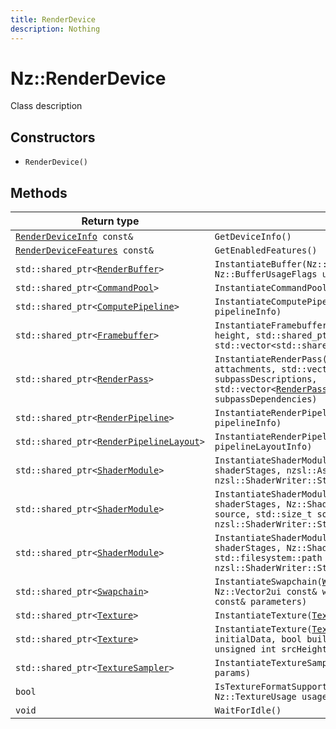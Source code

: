 ```yaml
---
title: RenderDevice
description: Nothing
---
```


# Nz::RenderDevice

Class description

## Constructors

- `RenderDevice()`

## Methods

| Return type | Signature |
| ----------- | --------- |
| [`RenderDeviceInfo`](documentation/generated/Renderer/RenderDeviceInfo.md)` const&` | `GetDeviceInfo()` |
| [`RenderDeviceFeatures`](documentation/generated/Renderer/RenderDeviceFeatures.md)` const&` | `GetEnabledFeatures()` |
| `std::shared_ptr<`[`RenderBuffer`](documentation/generated/Renderer/RenderBuffer.md)`>` | `InstantiateBuffer(Nz::BufferType type, Nz::UInt64 size, Nz::BufferUsageFlags usageFlags, void const* initialData)` |
| `std::shared_ptr<`[`CommandPool`](documentation/generated/Renderer/CommandPool.md)`>` | `InstantiateCommandPool(Nz::QueueType queueType)` |
| `std::shared_ptr<`[`ComputePipeline`](documentation/generated/Renderer/ComputePipeline.md)`>` | `InstantiateComputePipeline(`[`ComputePipelineInfo`](documentation/generated/Renderer/ComputePipelineInfo.md)` pipelineInfo)` |
| `std::shared_ptr<`[`Framebuffer`](documentation/generated/Renderer/Framebuffer.md)`>` | `InstantiateFramebuffer(unsigned int width, unsigned int height, std::shared_ptr<`[`RenderPass`](documentation/generated/Renderer/RenderPass.md)`> const& renderPass, std::vector<std::shared_ptr<`[`Texture`](documentation/generated/Renderer/Texture.md)`>> const& attachments)` |
| `std::shared_ptr<`[`RenderPass`](documentation/generated/Renderer/RenderPass.md)`>` | `InstantiateRenderPass(std::vector<`[`RenderPass::Attachment`](documentation/generated/Renderer/RenderPass.Attachment.md)`> attachments, std::vector<`[`RenderPass::SubpassDescription`](documentation/generated/Renderer/RenderPass.SubpassDescription.md)`> subpassDescriptions, std::vector<`[`RenderPass::SubpassDependency`](documentation/generated/Renderer/RenderPass.SubpassDependency.md)`> subpassDependencies)` |
| `std::shared_ptr<`[`RenderPipeline`](documentation/generated/Renderer/RenderPipeline.md)`>` | `InstantiateRenderPipeline(`[`RenderPipelineInfo`](documentation/generated/Renderer/RenderPipelineInfo.md)` pipelineInfo)` |
| `std::shared_ptr<`[`RenderPipelineLayout`](documentation/generated/Renderer/RenderPipelineLayout.md)`>` | `InstantiateRenderPipelineLayout(`[`RenderPipelineLayoutInfo`](documentation/generated/Renderer/RenderPipelineLayoutInfo.md)` pipelineLayoutInfo)` |
| `std::shared_ptr<`[`ShaderModule`](documentation/generated/Renderer/ShaderModule.md)`>` | `InstantiateShaderModule(nzsl::ShaderStageTypeFlags shaderStages, nzsl::Ast::Module const& shaderModule, nzsl::ShaderWriter::States const& states)` |
| `std::shared_ptr<`[`ShaderModule`](documentation/generated/Renderer/ShaderModule.md)`>` | `InstantiateShaderModule(nzsl::ShaderStageTypeFlags shaderStages, Nz::ShaderLanguage lang, void const* source, std::size_t sourceSize, nzsl::ShaderWriter::States const& states)` |
| `std::shared_ptr<`[`ShaderModule`](documentation/generated/Renderer/ShaderModule.md)`>` | `InstantiateShaderModule(nzsl::ShaderStageTypeFlags shaderStages, Nz::ShaderLanguage lang, std::filesystem::path const& sourcePath, nzsl::ShaderWriter::States const& states)` |
| `std::shared_ptr<`[`Swapchain`](documentation/generated/Renderer/Swapchain.md)`>` | `InstantiateSwapchain(`[`WindowHandle`](documentation/generated/Platform/WindowHandle.md)` windowHandle, Nz::Vector2ui const& windowSize, `[`SwapchainParameters`](documentation/generated/Renderer/SwapchainParameters.md)` const& parameters)` |
| `std::shared_ptr<`[`Texture`](documentation/generated/Renderer/Texture.md)`>` | `InstantiateTexture(`[`TextureInfo`](documentation/generated/Renderer/TextureInfo.md)` const& params)` |
| `std::shared_ptr<`[`Texture`](documentation/generated/Renderer/Texture.md)`>` | `InstantiateTexture(`[`TextureInfo`](documentation/generated/Renderer/TextureInfo.md)` const& params, void const* initialData, bool buildMipmaps, unsigned int srcWidth, unsigned int srcHeight)` |
| `std::shared_ptr<`[`TextureSampler`](documentation/generated/Renderer/TextureSampler.md)`>` | `InstantiateTextureSampler(`[`TextureSamplerInfo`](documentation/generated/Renderer/TextureSamplerInfo.md)` const& params)` |
| `bool` | `IsTextureFormatSupported(Nz::PixelFormat format, Nz::TextureUsage usage)` |
| `void` | `WaitForIdle()` |
